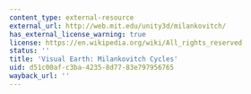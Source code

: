 ```yaml
---
content_type: external-resource
external_url: http://web.mit.edu/unity3d/milankovitch/
has_external_license_warning: true
license: https://en.wikipedia.org/wiki/All_rights_reserved
status: ''
title: 'Visual Earth: Milankovitch Cycles'
uid: d51c00af-c3ba-4235-8d77-83e797956765
wayback_url: ''
---
```

